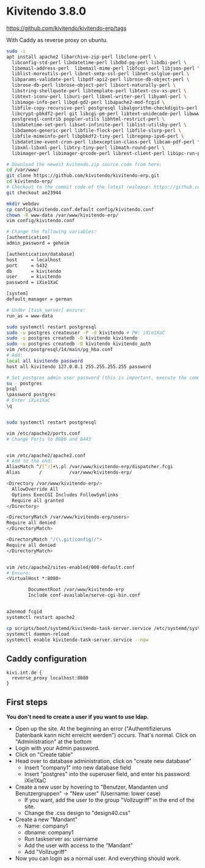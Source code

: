 # Kivitendo 3.8.0

<https://github.com/kivitendo/kivitendo-erp/tags>

With Caddy as reverse proxy on ubuntu.

```bash
sudo -i
apt install apache2 libarchive-zip-perl libclone-perl \
  libconfig-std-perl libdatetime-perl libdbd-pg-perl libdbi-perl \
  libemail-address-perl  libemail-mime-perl libfcgi-perl libjson-perl \
  liblist-moreutils-perl libnet-smtp-ssl-perl libnet-sslglue-perl \
  libparams-validate-perl libpdf-api2-perl librose-db-object-perl \
  librose-db-perl librose-object-perl libsort-naturally-perl \
  libstring-shellquote-perl libtemplate-perl libtext-csv-xs-perl \
  libtext-iconv-perl liburi-perl libxml-writer-perl libyaml-perl \
  libimage-info-perl libgd-gd2-perl libapache2-mod-fcgid \
  libfile-copy-recursive-perl postgresql libalgorithm-checkdigits-perl \
  libcrypt-pbkdf2-perl git libcgi-pm-perl libtext-unidecode-perl libwww-perl \
  postgresql-contrib poppler-utils libhtml-restrict-perl \
  libdatetime-set-perl libset-infinite-perl liblist-utilsby-perl \
  libdaemon-generic-perl libfile-flock-perl libfile-slurp-perl \
  libfile-mimeinfo-perl libpbkdf2-tiny-perl libregexp-ipv6-perl \
  libdatetime-event-cron-perl libexception-class-perl libcam-pdf-perl \
  libxml-libxml-perl libtry-tiny-perl libmath-round-perl \
  libimager-perl libimager-qrcode-perl librest-client-perl libipc-run-perl postgresql-contrib poppler-utils

# Download the newest kvitendo.zip source code from here:
cd /var/www/
git clone https://github.com/kivitendo/kivitendo-erp.git
cd kivitendo-erp/
# Checkout to the commit code of the latest realease: https://github.com/kivitendo/kivitendo-erp/tags
git checkout ae23944 

mkdir webdav
cp config/kivitendo.conf.default config/kivitendo.conf
chown -R www-data /var/www/kivitendo-erp/
vim config/kivitendo.conf

# Change the following variables:
[authentication]
admin_password = geheim

[authentication/database]
host     = localhost
port     = 5432
db       = kivitendo
user     = kivitendo
password = iXie1XaC

[system]
default_manager = german

# Under [task_server] ensure:
run_as = www-data

sudo systemctl restart postgresql
sudo -u postgres createuser -P -d kivitendo # PW: iXie1XaC
sudo -u postgres createdb -O kivitendo kivitendo 
sudo -u postgres createdb -O kivitendo kivitendo_auth
vim /etc/postgresql/14/main/pg_hba.conf
# Add: 
local all kivitendo password
host all kivitendo 127.0.0.1 255.255.255.255 password

# Set postgres admin user password (this is important, execute the commands one by one)
su - postgres
psql
\password postgres
# Enter iXie1XaC
\q


sudo systemctl restart postgresql

vim /etc/apache2/ports.conf
# Change Ports to 8080 and 8443


vim /etc/apache2/apache2.conf
# Add to the end: 
AliasMatch ^/[^/]+\.pl /var/www/kivitendo-erp/dispatcher.fcgi
Alias       /          /var/www/kivitendo-erp/

<Directory /var/www/kivitendo-erp/>
  AllowOverride All
  Options ExecCGI Includes FollowSymlinks
  Require all granted
</Directory>

<DirectoryMatch /var/www/kivitendo-erp/users>
Require all denied
</DirectoryMatch>

<DirectoryMatch "/(\.git|config)/">
Require all denied
</DirectoryMatch>


vim /etc/apache2/sites-enabled/000-default.conf
# Ensure:
<VirtualHost *:8080>

        DocumentRoot /var/www/kivitendo-erp
        Include conf-available/serve-cgi-bin.conf


a2enmod fcgid
systemctl restart apache2

cp scripts/boot/systemd/kivitendo-task-server.service /etc/systemd/system/
systemctl daemon-reload
systemctl enable kivitendo-task-server.service --now
```

## Caddy configuration

```Caddyfile
kivi.int.de {
  reverse_proxy localhost:8080
}
```

## First steps

**You don't need to create a user if you want to use ldap.**

- Open up the site. At the beginning an error ("Authentifizieruns Datenbank kann nicht erreicht werden") occurs. That's normal. Click on "Administration" at the bottom
- Login with your Admin password.
- Click on "Create table"
- Head over to database administration, click on "create new database"
  - Insert "company1" into new database field
  - Insert "postgres" into the superuser field, and enter his password: iXie1XaC
- Create a new user by hovering to "Benutzer, Mandanten und Benutzergruppen" -> "New user" (Username: lower case)
  - If you want, add the user to the group "Vollzugriff" in the end of the site.
  - Change the .css design to "design40.css"
- Create a new "Mandant"
  - Name: company1
  - dbname: company1
  - Run taskserver as: username
  - Add the user with access to the "Mandant"
  - Add "Vollzugriff"
- Now you can login as a normal user. And everything should work.
